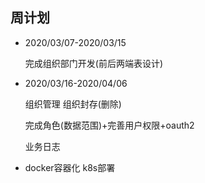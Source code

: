 
## 周计划
 * 2020/03/07-2020/03/15
 
    完成组织部门开发(前后两端表设计)
    
 * 2020/03/16-2020/04/06
  
    组织管理 组织封存(删除)
 
    完成角色(数据范围)+完善用户权限+oauth2

    业务日志

 * 
    docker容器化 k8s部署
